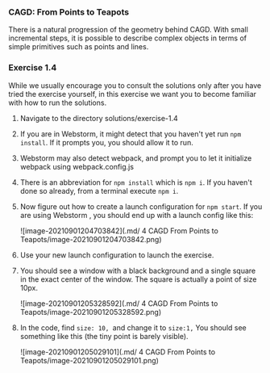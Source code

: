 ### CAGD: From Points to Teapots

There is a natural progression of the geometry behind CAGD.  With small incremental steps, it is possible to describe complex objects in terms of simple primitives such as points and lines.



### Exercise 1.4

While we usually encourage you to consult the solutions only after you have tried the exercise yourself, in this exercise we want you to become familiar with how to run the solutions.

1) Navigate to the directory solutions/exercise-1.4

2. If you are in Webstorm, it might detect that you haven't yet run `npm install`. If it prompts you, you should allow it to run.

3. Webstorm may also detect webpack, and prompt you to let it initialize webpack using webpack.config.js

4. There is an abbreviation for `npm install` which is `npm i`. If you haven't done so already, from a terminal execute `npm i`.

5. Now figure out how to create a launch configuration for `npm start`.  If you are using Webstorm , you should end up with a launch config like this:

   ![image-20210901204703842](.md/ 4 CAGD From Points to Teapots/image-20210901204703842.png)

6. Use your new launch configuration to launch the exercise.

7. You should see a window with a black background and a single square in the exact center of the window.  The square is actually a point of size 10px.

   ![image-20210901205328592](.md/ 4 CAGD From Points to Teapots/image-20210901205328592.png)

8. In the code, find `size: 10, `and change it to `size:1,` You should see something like this (the tiny point is barely visible).

   ![image-20210901205029101](.md/ 4 CAGD From Points to Teapots/image-20210901205029101.png)

   

